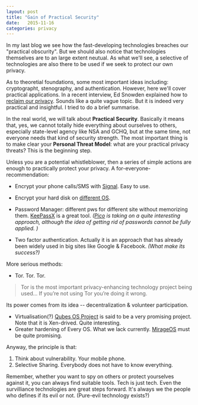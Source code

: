 ```yaml
---
layout: post
title: "Gain of Practical Security"
date:   2015-11-16
categories: privacy
---
```


In my last blog we see how the fast-developing technologies breaches our "practical obscurity". But we should also notice that technologies themselves are to an large extent neutual. As what we'll see, a selective of technologies are also there to be used if we seek to protect our own privacy.

As to theoretial foundations, some most important ideas including: cryptographt, stenography, and authentication. However, here we'll cover practical applications. In a recent interview, Ed Snowden explained how to [reclaim our privacy](https://theintercept.com/2015/11/12/edward-snowden-explains-how-to-reclaim-your-privacy/). Sounds like a quite vague topic. But it is indeed very practical and insightful. I tried to do a brief summarise.

In the real world, we will talk about **Practical Security**. Basically it means that, yes, we cannot totally hide everything about ourselves to others, especially state-level agency like NSA and GCHQ, but at the same time, not everyone needs that kind of security strength. The most important thing is to make clear your **Personal Threat Model**: what are your practical privacy threats? This is the beginning step.

Unless you are a potential whistleblower, then a series of simple actions are enough to practically protect your privacy. A for-everyone-recommendation:

- Encrypt your phone calls/SMS with [Signal](https://whispersystems.org/). Easy to use. 

- Encrypt your hard disk on [different OS](https://theintercept.com/2015/04/27/encrypting-laptop-like-mean/).

- Password Manager: different pws for different site without memorizing them. [KeePassX](https://www.keepassx.org/) is a great tool. *([Pico](http://mypico.org/) is taking on a quite interesting approach, although the idea of getting rid of  passwords cannot be fully applied. )*

- Two factor authentication. Actually it is an approach that has already been widely used in big sites like Google & Facebook. *(What make its success?)*

More serious methods:

- Tor. Tor. Tor. 

> Tor is the most important privacy-enhancing technology project being used... If you’re not using Tor you’re doing it wrong.

Its power comes from its idea -- decentralization & volunteer participation.

- Virtualisation(?) [Qubes OS Project](https://www.qubes-os.org/) is said to be a very promising project. Note that it is Xen-drived. Quite interesting.
- Greater hardening of Every OS. What we lack currently. [MirageOS](https://mirage.io) must be quite promising.

Anyway, the principle is that:

1. Think about vulnerability. Your mobile phone.
2. Selective Sharing. Everybody does not have to know everything.

Remember, whether you want to spy on others or protect yourselves against it, you can always find suitable tools. Tech is just tech. Even the survilliance technologies are great steps forward. It's always we the people who defines if its evil or not. (Pure-evil technology exists?)